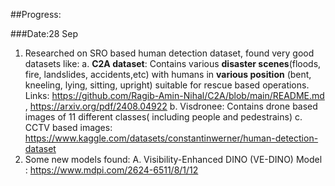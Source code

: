 ##Progress:

###Date:28 Sep
1. Researched on SRO based human detection dataset, found very good datasets like:
    a. **C2A dataset**: Contains various **disaster scenes**(floods, fire, landslides, accidents,etc) with humans in **various position** (bent, kneeling, lying, sitting, upright) suitable for rescue based operations.
       Links: https://github.com/Ragib-Amin-Nihal/C2A/blob/main/README.md , https://arxiv.org/pdf/2408.04922
    b. Visdronee: Contains drone based images of 11 different classes( including people and pedestrains)
    c. CCTV based images: https://www.kaggle.com/datasets/constantinwerner/human-detection-dataset
3. Some new models found:
    A. Visibility-Enhanced DINO (VE-DINO) Model : https://www.mdpi.com/2624-6511/8/1/12
    
